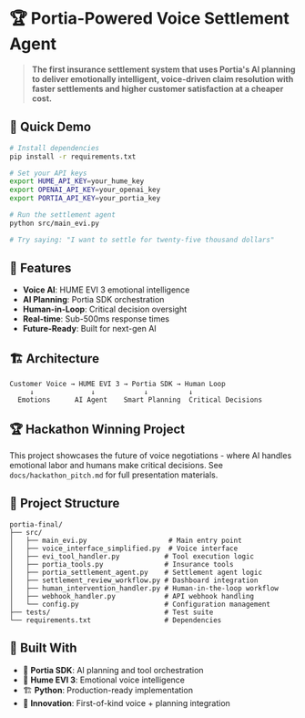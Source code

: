 # 🏆 Portia-Powered Voice Settlement Agent

> **The first insurance settlement system that uses Portia's AI planning to deliver emotionally intelligent, voice-driven claim resolution with faster settlements and higher customer satisfaction at a cheaper cost.**

## 🚀 Quick Demo

```bash
# Install dependencies
pip install -r requirements.txt

# Set your API keys
export HUME_API_KEY=your_hume_key
export OPENAI_API_KEY=your_openai_key  
export PORTIA_API_KEY=your_portia_key

# Run the settlement agent
python src/main_evi.py

# Try saying: "I want to settle for twenty-five thousand dollars"
```

## 🎯 Features

- **Voice AI**: HUME EVI 3 emotional intelligence
- **AI Planning**: Portia SDK orchestration  
- **Human-in-Loop**: Critical decision oversight
- **Real-time**: Sub-500ms response times
- **Future-Ready**: Built for next-gen AI

## 🏗️ Architecture

```
Customer Voice → HUME EVI 3 → Portia SDK → Human Loop
     ↓              ↓            ↓          ↓
  Emotions      AI Agent    Smart Planning  Critical Decisions
```

## 🏆 Hackathon Winning Project

This project showcases the future of voice negotiations - where AI handles emotional labor and humans make critical decisions. 
See `docs/hackathon_pitch.md` for full presentation materials.

## 🚀 Project Structure

```
portia-final/
├── src/
│   ├── main_evi.py                    # Main entry point
│   ├── voice_interface_simplified.py  # Voice interface
│   ├── evi_tool_handler.py           # Tool execution logic
│   ├── portia_tools.py               # Insurance tools
│   ├── portia_settlement_agent.py    # Settlement agent logic
│   ├── settlement_review_workflow.py # Dashboard integration
│   ├── human_intervention_handler.py # Human-in-the-loop workflow
│   ├── webhook_handler.py            # API webhook handling
│   └── config.py                     # Configuration management
├── tests/                            # Test suite
└── requirements.txt                  # Dependencies
```

## 🏅 Built With

- 🧠 **Portia SDK**: AI planning and tool orchestration
- 🎤 **Hume EVI 3**: Emotional voice intelligence  
- 🏗️ **Python**: Production-ready implementation
- 🚀 **Innovation**: First-of-kind voice + planning integration

